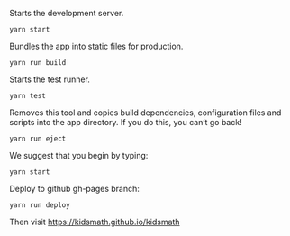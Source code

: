 Starts the development server.

    yarn start

Bundles the app into static files for production.

    yarn run build

Starts the test runner.

    yarn test

Removes this tool and copies build dependencies, configuration files
and scripts into the app directory. If you do this, you can’t go back!

    yarn run eject

We suggest that you begin by typing:

    yarn start

Deploy to github gh-pages branch:

    yarn run deploy

Then visit https://kidsmath.github.io/kidsmath

